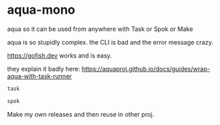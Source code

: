 # aqua-mono

aqua so it can be used from anywhere with Task or Spok or Make

aqua is so stupidly complex. the CLI is bad and the error message crazy.

https://gofish.dev works and is easy.

they explain it badly here: https://aquaproj.github.io/docs/guides/wrap-aqua-with-task-runner


```sh
task 

spok

```

Make my own releases and then reuse in other proj.



